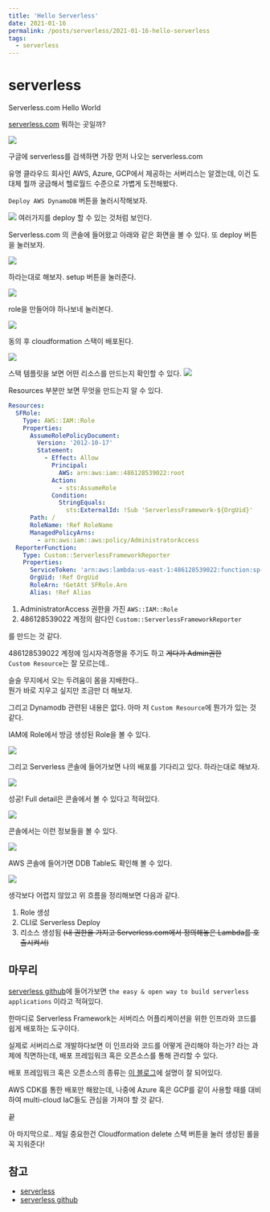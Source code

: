 ```yaml
---
title: 'Hello Serverless'
date: 2021-01-16
permalink: /posts/serverless/2021-01-16-hello-serverless
tags:
  - serverless
---
```


# serverless

Serverless.com Hello World

[serverless.com](https://www.serverless.com/) 뭐하는 곳일까?


![](/assets/2021-01-16-hello-serverless/2021-01-16-hello-serverless_234357.png)

구글에 serverless를 검색하면 가장 먼저 나오는 serverless.com

유명 클라우드 회사인 AWS, Azure, GCP에서 제공하는 서버리스는 알겠는데, 이건 도대체 뭘까 궁금해서 헬로월드 수준으로 가볍게 도전해봤다.

`Deploy AWS DynamoDB` 버튼을 눌러시작해보자.

![](/assets/2021-01-16-hello-serverless/2021-01-16-hello-serverless_234710.png)
여러가지를 deploy 할 수 있는 것처럼 보인다.

Serverless.com 의 콘솔에 들어왔고 아래와 같은 화면을 볼 수 있다. 또 deploy 버튼을 눌러보자.

![](/assets/2021-01-16-hello-serverless/2021-01-16-hello-serverless_234943.png)

하라는대로 해보자.
setup 버튼을 눌러준다.

![](/assets/2021-01-16-hello-serverless/2021-01-16-hello-serverless_235553.png)

role을 만들어야 하나보네
눌러본다.

![](/assets/2021-01-16-hello-serverless/2021-01-16-hello-serverless_235643.png)

동의 후 cloudformation 스택이 배포된다.

![](/assets/2021-01-16-hello-serverless/2021-01-16-hello-serverless_235746.png)

스택 템플릿을 보면 어떤 리소스를 만드는지 확인할 수 있다.
![](/assets/2021-01-16-hello-serverless/2021-01-16-hello-serverless_000236.png)

Resources 부분만 보면 무엇을 만드는지 알 수 있다.
```yaml
Resources:
  SFRole:
    Type: AWS::IAM::Role
    Properties:
      AssumeRolePolicyDocument:
        Version: '2012-10-17'
        Statement:
          - Effect: Allow
            Principal:
              AWS: arn:aws:iam::486128539022:root
            Action:
              - sts:AssumeRole
            Condition:
              StringEquals:
                sts:ExternalId: !Sub 'ServerlessFramework-${OrgUid}'
      Path: /
      RoleName: !Ref RoleName
      ManagedPolicyArns:
        - arn:aws:iam::aws:policy/AdministratorAccess
  ReporterFunction:
    Type: Custom::ServerlessFrameworkReporter
    Properties:
      ServiceToken: 'arn:aws:lambda:us-east-1:486128539022:function:sp-providers-stack-reporter-custom-resource-prod-tmen2ec'
      OrgUid: !Ref OrgUid
      RoleArn: !GetAtt SFRole.Arn
      Alias: !Ref Alias
```
1. AdministratorAccess 권한을 가진 `AWS::IAM::Role`
1. 486128539022 계정의 람다인 `Custom::ServerlessFrameworkReporter` 

를 만드는 것 같다. 

486128539022 계정에 임시자격증명을 주기도 하고 ~~게다가 Admin권한~~  
`Custom Resource`는 잘 모르는데.. 

슬슬 무지에서 오는 두려움이 몸을 지배한다..   
뭔가 바로 지우고 싶지만 조금만 더 해보자.

그리고 Dynamodb 관련된 내용은 없다. 아마 저 `Custom Resource`에 뭔가가 있는 것 같다.

IAM에 Role에서 방금 생성된 Role을 볼 수 있다. 

![](/assets/2021-01-16-hello-serverless/2021-01-16-hello-serverless_001723.png)

그리고 Serverless 콘솔에 들어가보면 나의 배포를 기다리고 있다. 하라는대로 해보자.

![](/assets/2021-01-16-hello-serverless/2021-01-16-hello-serverless_002414.png)

성공! Full detail은 콘솔에서 볼 수 있다고 적혀있다. 

![](/assets/2021-01-16-hello-serverless/2021-01-16-hello-serverless_003239.png)

콘솔에서는 이런 정보들을 볼 수 있다.

![](/assets/2021-01-16-hello-serverless/2021-01-16-hello-serverless_003457.png)

AWS 콘솔에 들어가면 DDB Table도 확인해 볼 수 있다.

![](/assets/2021-01-16-hello-serverless/2021-01-16-hello-serverless_003644.png)

생각보다 어렵지 않았고 위 흐름을 정리해보면 다음과 같다.

1. Role 생성
1. CLI로 Serverless Deploy 
1. 리소스 생성됨 ~~(내 권한을 가지고 Serverless.com에서 정의해놓은 Lambda를 호출시켜서)~~

## 마무리

[serverless github](https://github.com/serverless/serverless)에 들어가보면 
`the easy & open way to build serverless applications`
이라고 적혀있다.

한마디로 Serverless Framework는  서버리스 어플리케이션을 위한 인프라와 코드를 쉽게 배포하는 도구이다. 

실제로 서버리스로 개발하다보면 이 인프라와 코드를 어떻게 관리해야 하는가? 라는 과제에 직면하는데, 배포 프레임워크 혹은 오픈소스를 통해 관리할 수 있다.

배포 프레임워크 혹은 오픈소스의 종류는 [이 블로그](https://www.megazone.com/techblog_20200424_opensource-24-open-source-tools-for-the-serverless-developer-part-1/)에 설명이 잘 되어있다.

AWS CDK를 통한 배포만 해왔는데, 나중에 Azure 혹은 GCP를 같이 사용할 때를 대비하여 multi-cloud IaC들도 관심을 가져야 할 것 같다.

끝


아 마지막으로.. 제일 중요한건 Cloudformation delete 스택 버튼을 눌러 생성된 롤을 꼭 지워준다!

## 참고

- [serverless](https://www.serverless.com/)
- [serverless github](https://github.com/serverless/serverless)